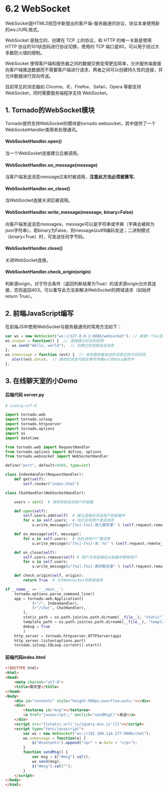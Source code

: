 # 6.2 WebSocket

WebSocket是HTML5规范中新提出的客户端-服务器通讯协议，协议本身使用新的ws://URL格式。

WebSocket 是独立的、创建在 TCP 上的协议，和 HTTP 的唯一关联是使用 HTTP 协议的101状态码进行协议切换，使用的 TCP 端口是80，可以用于绕过大多数防火墙的限制。

WebSocket 使得客户端和服务器之间的数据交换变得更加简单，允许服务端直接向客户端推送数据而不需要客户端进行请求，两者之间可以创建持久性的连接，并允许数据进行双向传送。

目前常见的浏览器如 Chrome、IE、Firefox、Safari、Opera 等都支持 WebSocket，同时需要服务端程序支持 WebSocket。

## 1. Tornado的WebSocket模块

Tornado提供支持WebSocket的模块是tornado.websocket，其中提供了一个WebSocketHandler类用来处理通讯。

#### WebSocketHandler.open()

当一个WebSocket连接建立后被调用。

#### WebSocketHandler.on_message(message)

当客户端发送消息message过来时被调用，**注意此方法必须被重写**。

#### WebSocketHandler.on_close()

当WebSocket连接关闭后被调用。

#### WebSocketHandler.write_message(message, binary=False)

向客户端发送消息messagea，message可以是字符串或字典（字典会被转为json字符串）。若binary为False，则message以utf8编码发送；二进制模式（binary=True）时，可发送任何字节码。

#### WebSocketHandler.close()

关闭WebSocket连接。

#### WebSocketHandler.check_origin(origin)

判断源origin，对于符合条件（返回判断结果为True）的请求源origin允许其连接，否则返回403。可以重写此方法来解决WebSocket的跨域请求（如始终return True）。

## 2. 前端JavaScript编写

在前端JS中使用WebSocket与服务器通讯的常用方法如下：

```javascript
var ws = new WebSocket("ws://127.0.0.1:8888/websocket"); // 新建一个ws连接
ws.onopen = function() {  // 连接建立好后的回调
   ws.send("Hello, world");  // 向建立的连接发送消息
};
ws.onmessage = function (evt) {  // 收到服务器发送的消息后执行的回调
   alert(evt.data);  // 接收的消息内容在事件参数evt的data属性中
};
```

## 3. 在线聊天室的小Demo

#### 后端代码 server.py

```python
# coding:utf-8

import tornado.web
import tornado.ioloop
import tornado.httpserver
import tornado.options
import os
import datetime

from tornado.web import RequestHandler
from tornado.options import define, options
from tornado.websocket import WebSocketHandler

define("port", default=8000, type=int)

class IndexHandler(RequestHandler):
    def get(self):
        self.render("index.html")

class ChatHandler(WebSocketHandler):

    users = set()  # 用来存放在线用户的容器

    def open(self):
        self.users.add(self)  # 建立连接后添加用户到容器中
        for u in self.users:  # 向已在线用户发送消息
            u.write_message(u"[%s]-[%s]-进入聊天室" % (self.request.remote_ip, datetime.datetime.now().strftime("%Y-%m-%d %H:%M:%S")))

    def on_message(self, message):
        for u in self.users:  # 向在线用户广播消息
            u.write_message(u"[%s]-[%s]-说：%s" % (self.request.remote_ip, datetime.datetime.now().strftime("%Y-%m-%d %H:%M:%S"), message))

    def on_close(self):
        self.users.remove(self) # 用户关闭连接后从容器中移除用户
        for u in self.users:
            u.write_message(u"[%s]-[%s]-离开聊天室" % (self.request.remote_ip, datetime.datetime.now().strftime("%Y-%m-%d %H:%M:%S")))

    def check_origin(self, origin):
        return True  # 允许WebSocket的跨域请求

if __name__ == '__main__':
    tornado.options.parse_command_line()
    app = tornado.web.Application([
            (r"/", IndexHandler),
            (r"/chat", ChatHandler),
        ],
        static_path = os.path.join(os.path.dirname(__file__), "static"),
        template_path = os.path.join(os.path.dirname(__file__), "template"),
        debug = True
        )
    http_server = tornado.httpserver.HTTPServer(app)
    http_server.listen(options.port)
    tornado.ioloop.IOLoop.current().start()
```

#### 前端代码index.html

```html
<!DOCTYPE html>
<html>
<head>
    <meta charset="utf-8">
    <title>聊天室</title>
</head>
<body>
    <div id="contents" style="height:500px;overflow:auto;"></div>
    <div>
        <textarea id="msg"></textarea>
        <a href="javascript:;" onclick="sendMsg()">发送</a>
    </div>
    <script src="{{static_url('js/jquery.min.js')}}"></script>
    <script type="text/javascript">
        var ws = new WebSocket("ws://192.168.114.177:8000/chat");
        ws.onmessage = function(e) {
            $("#contents").append("<p>" + e.data + "</p>");
        }
        function sendMsg() {
            var msg = $("#msg").val();
            ws.send(msg);
            $("#msg").val("");
        }
    </script>
</body>
</html>
```
